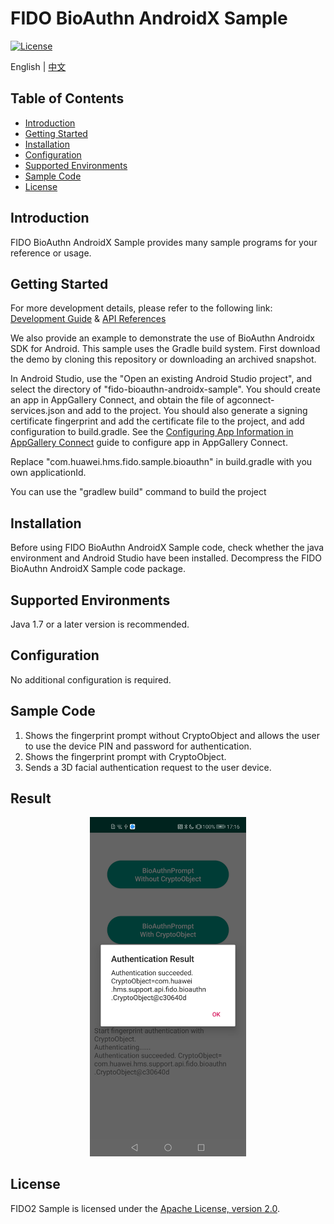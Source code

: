 # FIDO BioAuthn AndroidX Sample
[![License](https://img.shields.io/badge/Docs-hmsguides-brightgreen)](https://developer.huawei.com/consumer/en/doc/development/HMS-Guides/FIDO2_Overview)

English | [中文](README_ZH.md)

## Table of Contents

 * [Introduction](#introduction)
 * [Getting Started](#getting-started)
 * [Installation](#installation)
 * [Configuration ](#configuration )
 * [Supported Environments](#supported-environments)
 * [Sample Code](#sample-code)
 * [License](#license)


## Introduction
FIDO BioAuthn AndroidX Sample provides many sample programs for your reference or usage.

## Getting Started
For more development details, please refer to the following link:
[Development Guide](https://developer.huawei.com/consumer/en/doc/development/HMS-Guides/FIDO2_Overview) & [API References](https://developer.huawei.com/consumer/en/doc/development/HMS-References/hmssupportapifidobioauthnAPI)

We also provide an example to demonstrate the use of BioAuthn Androidx SDK for Android.
This sample uses the Gradle build system.
First download the demo by cloning this repository or downloading an archived snapshot.

In Android Studio, use the "Open an existing Android Studio project", and select the directory of "fido-bioauthn-androidx-sample".
You should create an app in AppGallery Connect, and obtain the file of agconnect-services.json and add to the project. You should also generate a signing certificate fingerprint and add the certificate file to the project, and add configuration to build.gradle. See the [Configuring App Information in AppGallery Connect](https://developer.huawei.com/consumer/en/doc/development/HMS-Guides/hms-map-configuringinagc) guide to configure app in AppGallery Connect.

Replace "com.huawei.hms.fido.sample.bioauthn" in build.gradle with you own applicationId.

You can use the "gradlew build" command to build the project

## Installation
Before using FIDO BioAuthn AndroidX Sample code, check whether the java environment and Android Studio have been installed.
Decompress the FIDO BioAuthn AndroidX Sample code package.

## Supported Environments
Java 1.7 or a later version is recommended.

## Configuration
No additional configuration is required. 

## Sample Code
1. Shows the fingerprint prompt without CryptoObject and allows the user to use the device PIN and password for authentication.
2. Shows the fingerprint prompt with CryptoObject.
3. Sends a 3D facial authentication request to the user device.

## Result
<center class="half">
<img src="images/result.png" width=250>
</center>

##  License
FIDO2 Sample is licensed under the [Apache License, version 2.0](http://www.apache.org/licenses/LICENSE-2.0).
